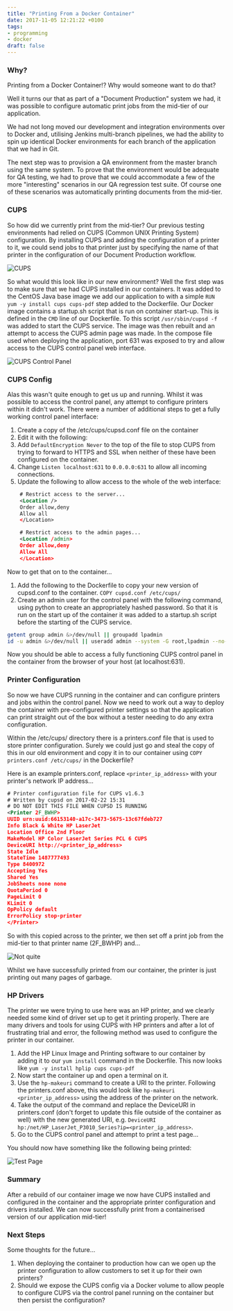 ```yaml
---
title: "Printing From a Docker Container"
date: 2017-11-05 12:21:22 +0100
tags:
- programming
- docker
draft: false
---
```

### Why?

Printing from a Docker Container!? Why would someone want to do that?
<!--more-->
Well it turns our that as part of a "Document Production" system we had, it was possible to configure automatic print jobs from the mid-tier of our application.

We had not long moved our development and integration environments over to Docker and, utilising Jenkins multi-branch pipelines, we had the ability to spin up identical Docker environments for each branch of the application that we had in Git.

The next step was to provision a QA environment from the master branch using the same system. To prove that the environment would be adequate for QA testing, we had to prove that we could accommodate a few of the more "interesting" scenarios in our QA regression test suite. Of course one of these scenarios was automatically printing documents from the mid-tier.

### CUPS

So how did we currently print from the mid-tier? Our previous testing environments had relied on CUPS (Common UNIX Printing System) configuration. By installing CUPS and adding the configuration of a printer to it, we could send jobs to that printer just by specifying the name of that printer in the configuration of our Document Production workflow.

![CUPS](/img/cups_logo.png)

So what would this look like in our new environment? Well the first step was to make sure that we had CUPS installed in our containers. It was added to the CentOS Java base image we add our application to with a simple `RUN yum -y install cups cups-pdf` step added to the Dockerfile. Our Docker image contains a startup.sh script that is run on container start-up. This is defined in the `CMD` line  of our Dockerfile. To this script `/usr/sbin/cupsd -f` was added to start the CUPS service. The image was then rebuilt and an attempt to access the CUPS admin page was made. In the compose file used when deploying the application, port 631 was exposed to try and allow access to the CUPS control panel web interface. 

![CUPS Control Panel](/img/cups-cfg.gif)

### CUPS Config

Alas this wasn't quite enough to get us up and running. Whilst it was possible to access the control panel, any attempt to configure printers within it didn't work. There were a number of additional steps to get a fully working control panel interface:

1. Create a copy of the /etc/cups/cupsd.conf file on the container
2. Edit it with the following:
3. Add `DefaultEncryption Never` to the top of the file to stop CUPS from trying to forward to HTTPS and SSL when neither of these have been configured on the container.
4. Change `Listen localhost:631` to `0.0.0.0:631` to allow all incoming connections.
5. Update the following to allow access to the whole of the web interface:

```xml
    # Restrict access to the server...
    <Location />
    Order allow,deny
    Allow all
    </Location>

    # Restrict access to the admin pages...
    <Location /admin>
    Order allow,deny
    Allow All
    </Location>
```

Now to get that on to the container...

1. Add the following to the Dockerfile to copy your new version of cupsd.conf to the container. `COPY cupsd.conf /etc/cups/`
2. Create an admin user for the control panel with the following command, using python to create an appropriately hashed password. So that it is run on the start up of the container it was added to a startup.sh script before the starting of the CUPS service.

```bash
getent group admin &>/dev/null || groupadd lpadmin
id -u admin &>/dev/null || useradd admin --system -G root,lpadmin --no-create-home --pasword $(python -c 'import crypt; print(crypt.crypt("admin", crypt.mksalt(crypt.METHOD_SHA512)))')
```

Now you should be able to access a fully functioning CUPS control panel in the container from the browser of your host (at localhost:631).

### Printer Configuration

So now we have CUPS running in the container and can configure printers and jobs within the control panel. Now we need to work out a way to deploy the container with pre-configured printer settings so that the application can print straight out of the box without a tester needing to do any extra configuration.

Within the /etc/cups/ directory there is a printers.conf file that is used to store printer configuration. Surely we could just go and steal the copy of this in our old environment and copy it in to our container using `COPY printers.conf /etc/cups/` in the Dockerfile?

Here is an example printers.conf, replace `<printer_ip_address>` with your printer's network IP address...

```xml
# Printer configuration file for CUPS v1.6.3
# Written by cupsd on 2017-02-22 15:31
# DO NOT EDIT THIS FILE WHEN CUPSD IS RUNNING
<Printer 2F_BWHP>
UUID urn:uuid:66153140-a17c-3473-5675-13c67fdeb727
Info Black & White HP LaserJet
Location Office 2nd Floor
MakeModel HP Color LaserJet Series PCL 6 CUPS
DeviceURI http://<printer_ip_address> 
State Idle
StateTime 1487777493
Type 8400972
Accepting Yes
Shared Yes
JobSheets none none
QuotaPeriod 0
PageLimit 0
KLimit 0
OpPolicy default
ErrorPolicy stop-printer
</Printer>
```

So with this copied across to the printer, we then set off a print job from the mid-tier to that printer name (2F_BWHP) and...

![Not quite](/img/printer_garbage.jpg)

Whilst we have successfully printed from our container, the printer is just printing out many pages of garbage.

### HP Drivers

The printer we were trying to use here was an HP printer, and we clearly needed some kind of driver set up to get it printing properly. There are many drivers and tools for using CUPS with HP printers and after a lot of frustrating trial and error, the following method was used to configure the printer in our container.

1. Add the HP Linux Image and Printing software to our container by adding it to our `yum install` command in the Dockerfile. This now looks like `yum -y install hplip cups cups-pdf`
2. Now start the container up and open a terminal on it.
3. Use the `hp-makeuri` command to create a URI to the printer. Following the printers.conf above, this would look like `hp-makeuri <printer_ip_address>` using the address of the printer on the network.
4. Take the output of the command and replace the DeviceURI in printers.conf (don't forget to update this file outside of the container as well) with the new generated URI, e.g. `DeviceURI hp:/net/HP_LaserJet_P3010_Series?ip=<printer_ip_address>`.
5. Go to the CUPS control panel and attempt to print a test page...

You should now have something like the following being printed:

![Test Page](/img/example-test-page.png)

### Summary

After a rebuild of our container image we now have CUPS installed and configured in the container and the appropriate printer configuration and drivers installed. We can now successfully print from a containerised version of our application mid-tier!

### Next Steps

Some thoughts for the future...

1. When deploying the container to production how can we open up the printer configuration to allow customers to set it up for their own printers?
2. Should we expose the CUPS config via a Docker volume to allow people to configure CUPS via the control panel running on the container but then persist the configuration?
